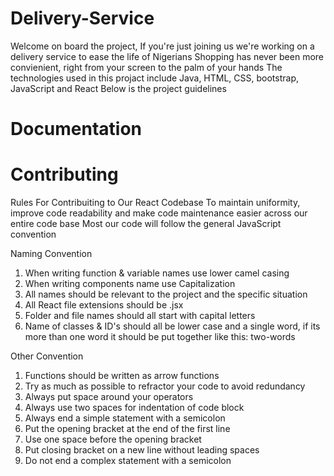 # Delivery-Service
Welcome on board the project,
If you're just joining us we're working on a delivery service to ease the life of Nigerians
Shopping has never been more convienient, right from your screen to the palm of your hands
The technologies used in this projact include Java, HTML, CSS, bootstrap, JavaScript and React
Below is the project guidelines

# Documentation

# Contributing
Rules For Contribuiting to Our React Codebase
To maintain uniformity, improve code readability and make code maintenance easier across our entire code base
Most our code will follow the general JavaScript convention

Naming Convention

1. When writing function & variable names use lower camel casing
2. When writing components name use Capitalization
3. All names should be relevant to the project and the specific situation
4. All React file extensions should be .jsx
5. Folder and file names should all start with capital letters
6. Name of classes & ID's should all be lower case and a single word, if its more than one word it should be put together like this: two-words


Other Convention

1. Functions should be written as arrow functions
2. Try as much as possible to refractor your code to avoid redundancy
3. Always put space around your operators
4. Always use two spaces for indentation of code block
5. Always end a simple statement with a semicolon
6. Put the opening bracket at the end of the first line
7. Use one space before the opening bracket
8. Put closing bracket on a new line without leading spaces
9. Do not end a complex statement with a semicolon


